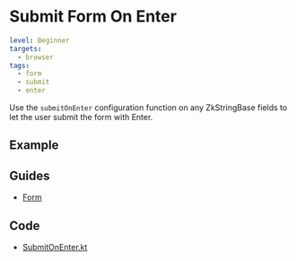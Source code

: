 # Submit Form On Enter

```yaml
level: Beginner
targets:
  - browser
tags:
  - form
  - submit
  - enter
```

Use the `submitOnEnter` configuration function on any ZkStringBase fields
to let the user submit the form with Enter.

## Example

<div data-zk-enrich="SubmitOnEnter"></div>

## Guides

- [Form](/doc/guides/browser/builtin/Forms.md)

## Code

- [SubmitOnEnter.kt](/cookbook/src/jsMain/kotlin/zakadabar/cookbook/browser/form/submit/enter/SubmitOnEnter.kt)
